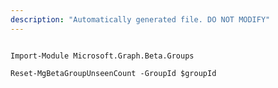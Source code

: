 ```yaml
---
description: "Automatically generated file. DO NOT MODIFY"
---
```


```powershellv2

Import-Module Microsoft.Graph.Beta.Groups

Reset-MgBetaGroupUnseenCount -GroupId $groupId

```